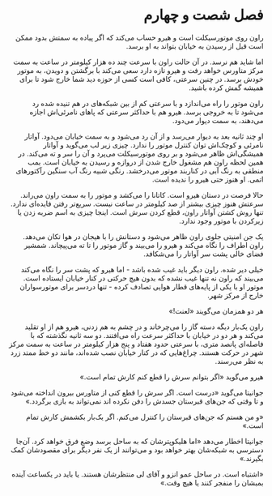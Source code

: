 <div dir="rtl">

# فصل شصت و چهارم

راون روی موتورسیکلت است و هیرو حساب می‌کند که اگر پیاده به سمتش بدود ممکن است قبل از رسیدن به خیابان بتواند به او برسد.

اما شاید هم نرسد. در آن حالت راون با سرعت چند ده هزار کیلومتر در ساعت به سمت مرکز متاورس خواهد رفت و هیرو تازه دارد سعی می‌کند با برگشتن و دویدن، به موتور خودش برسد. در چنین سرعتی، کافی است کسی از حوزه دید شما خارج شود تا برای همیشه گمش کرده باشید.

راون موتور را راه می‌اندازد و با سرعتی کم از بین شبکه‌های در هم تنیده شده رد می‌شود تا به خروجی برسد. هیرو هم با حداکثر سرعتی که پاهای نامرئی‌اش اجازه می‌دهند، به سمت دیوار می‌دود.

او چند ثانیه بعد به دیوار می‌رسد و از آن رد می‌شود و به سمت خیابان می‌دود. آواتار نامرئی و کوچک‌اش توان کنترل موتور را ندارد. چیزی زیر لب می‌گوید و آواتار همیشگی‌اش ظاهر می‌شود و بر روی موتورسیکلت می‌پرد و آن را سر و ته می‌کند. در همین لحظه راون هم مشغول خارج شدن از دروازه و رسیدن به خیابان است. بمب منطقی به رنگ آبی در کناربند موتور می‌درخشد. رنگی شبیه رنگ آب سنگین رآکتورهای اتمی. او هنوز حتی هیرو را ندیده است.

حالا فرصت در دستان هیرو است. کاتانا را می‌کشد و موتور را به سمت راون می‌راند. سرعتش هنوز چیزی بیشتر از صد کیلومتر در ساعت نیست. سریع‌تر رفتن فایده‌ای ندارد. تنها روش کشتن آواتار راون، قطع کردن سرش است. اینجا چیزی به اسم ضربه زدن یا زیرکردن با موتور وجود ندارد.

یک جن امنیتی جلوی راون ظاهر می‌شود و دستانش را با هیجان در هوا تکان می‌دهد. راون اطراف را نگاه می‌کند و هیرو را می‌بیند و گاز موتور را تا ته می‌پیچاند. شمشیر فضای خالی پشت سر آواتار را می‌شکافد.

خیلی دیر شده. راون دیگر باید غیب شده باشد - اما هیرو که پشت سر را نگاه می‌کند می‌بیند که راون نه تنها غیب نشده که بدون هیچ حرکتی در کنار خیابان ایستاده است. موتور او با یکی از پایه‌های قطار هوایی تصادف کرده - تنها دردسر برای موتورسواران خارج از مرکز شهر.

هر دو همزمان می‌گویند «لعنت!»

راون یک‌بار دیگه دسته گاز را می‌چرخاند و در چشم به هم زدنی، هیرو هم از او تقلید می‌کند و هر دو در خیابان با حداکثر سرعت راه می‌افتند. دو سه ثانیه نگذشته که با فاصله‌ای پانصد متری، با سرعتی حدود هفتاد و پنج هزار کیلومتر در ساعت به سمت مرکز شهر در حرکت هستند. چراغ‌هایی که در کنار خیابان نصب شده‌اند، مانند دو خط ممتد زرد به نظر می‌رسند.

هیرو می‌گوید «اگر بتوانم سرش را قطع کنم کارش تمام است.»

جوانیتا می‌گوید «درست است. اگر سرش را قطع کنی از متاورس بیرون انداخته می‌شود و تا وقتی که جن‌های قبرستان جسدش را دفن نکرده اند نمی‌تواند به بازی برگردد.»

«و من هستم که جن‌های قبرستان را کنترل می‌کنم. اگر یک‌بار بکشمش کارش تمام است.»

جوانیتا اخطار می‌دهد «اما هلیکوپترشان که به ساحل برسد وضع فرق خواهد کرد. آن‌جا دسترسی به شبکه‌شان بهتر خواهد بود و می‌توانند از یک نفر دیگر برای مقصودشان کمک بگیرند.»

«اشتباه است. در ساحل عمو انزو و آقای لی منتظرشان هستند. یا باید در یکساعت آینده بمبشان را منفجر کنند یا هیچ وقت.»


</div>
